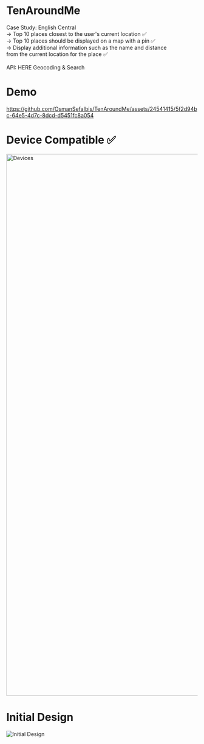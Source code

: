# TenAroundMe
Case Study: English Central <br />
-> Top 10 places closest to the user's current location ✅ <br />
-> Top 10 places should be displayed on a map with a pin ✅ <br />
-> Display additional information such as the name and distance <br />
    from the current location for the place ✅ <br />
<br />API: HERE Geocoding & Search 
# Demo
https://github.com/OsmanSefaIbis/TenAroundMe/assets/24541415/5f2d94bc-64e5-4d7c-8dcd-d5451fc8a054
# Device Compatible ✅
<img width="1424" alt="Devices" src="https://github.com/OsmanSefaIbis/TenAroundMe/assets/24541415/f128131d-2141-4c3d-90ce-6eb6d6492499">

# Initial Design 
![Initial Design](https://github.com/OsmanSefaIbis/TenAroundMe/assets/24541415/5a3bbf62-70bf-40bb-bbe2-5789364b9dd4)
